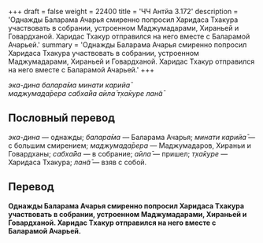 +++
draft = false
weight = 22400
title = 'ЧЧ Антйа 3.172'
description = 'Однажды Баларама Ачарья смиренно попросил Харидаса Тхакура участвовать в собрании, устроенном Маджумадарами, Хираньей и Говардханой. Харидас Тхакур отправился на него вместе с Баларамой Ачарьей.'
summary = 'Однажды Баларама Ачарья смиренно попросил Харидаса Тхакура участвовать в собрании, устроенном Маджумадарами, Хираньей и Говардханой. Харидас Тхакур отправился на него вместе с Баларамой Ачарьей.'
+++

_эка-дина балара̄ма минати карийа̄  
маджумада̄рера сабха̄йа а̄ила̄ т̣ха̄куре лан̃а̄_

## Пословный перевод

_эка_\-_дина_ — однажды; _балара̄ма_ — Баларама Ачарья; _минати_ _карийа̄_ — с большим смирением; _маджумада̄рера_ — Маджумадаров, Хираньи и Говардханы; _сабха̄йа_ — в собрание; _а̄ила̄_ — пришел; _т̣ха̄куре_ — Харидаса Тхакура; _лан̃а̄_ — взяв с собой.

## Перевод

**Однажды Баларама Ачарья смиренно попросил Харидаса Тхакура участвовать в собрании, устроенном Маджумадарами, Хираньей и Говардханой. Харидас Тхакур отправился на него вместе с Баларамой Ачарьей.**
